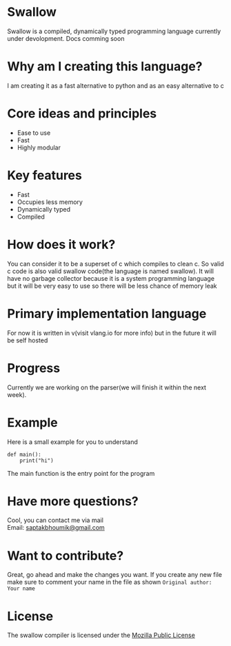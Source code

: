 # Swallow

Swallow is a compiled, dynamically typed programming language currently under devolopment. Docs comming soon

# Why am I creating this language?

I am creating it as a fast alternative to python and as an easy alternative to c  

# Core ideas and principles

- Ease to use
- Fast
- Highly modular

# Key features

- Fast
- Occupies less memory
- Dynamically typed
- Compiled

# How does it work?

You can consider it to be a superset of c which compiles to clean c. So valid c code is also valid swallow code(the language is named swallow). It will have no garbage collector because it is a system programming language but it will be very easy to use so there will be less chance of memory leak

# Primary implementation language

For now it is written in v(visit vlang.io for more info) but in the future it will be self hosted

# Progress

Currently we are working on the parser(we will finish it within the next week).

# Example

Here is a small example for you to understand
```
def main():
    print("hi")
```
The main function is the entry point for the program

# Have more questions?

Cool, you can contact me via mail
<br> Email: saptakbhoumik@gmail.com

# Want to contribute?

Great, go ahead and make the changes you want. If you create any new file make sure to comment your name in the file as shown   `Original author: Your name`

# License

The swallow compiler is licensed under the [Mozilla Public License](https://github.com/Swallow-lang/swallow/blob/main/LICENSE)